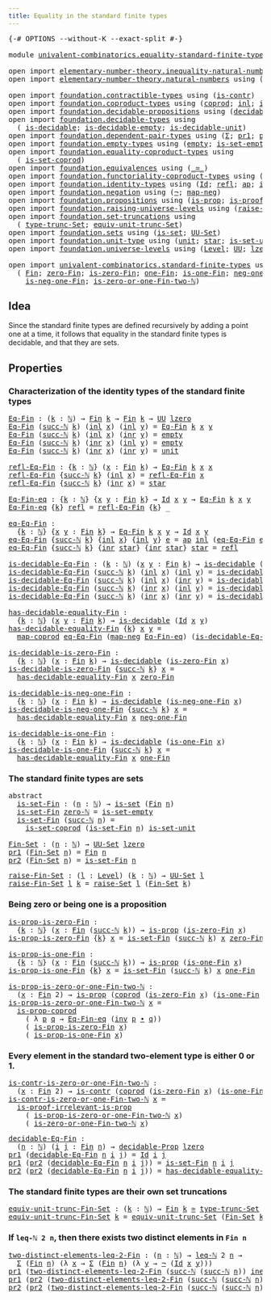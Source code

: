 ```yaml
---
title: Equality in the standard finite types
---
```


<pre class="Agda"><a id="63" class="Symbol">{-#</a> <a id="67" class="Keyword">OPTIONS</a> <a id="75" class="Pragma">--without-K</a> <a id="87" class="Pragma">--exact-split</a> <a id="101" class="Symbol">#-}</a>

<a id="106" class="Keyword">module</a> <a id="113" href="univalent-combinatorics.equality-standard-finite-types.html" class="Module">univalent-combinatorics.equality-standard-finite-types</a> <a id="168" class="Keyword">where</a>

<a id="175" class="Keyword">open</a> <a id="180" class="Keyword">import</a> <a id="187" href="elementary-number-theory.inequality-natural-numbers.html" class="Module">elementary-number-theory.inequality-natural-numbers</a> <a id="239" class="Keyword">using</a> <a id="245" class="Symbol">(</a><a id="246" href="elementary-number-theory.inequality-natural-numbers.html#1646" class="Function">leq-ℕ</a><a id="251" class="Symbol">)</a>
<a id="253" class="Keyword">open</a> <a id="258" class="Keyword">import</a> <a id="265" href="elementary-number-theory.natural-numbers.html" class="Module">elementary-number-theory.natural-numbers</a> <a id="306" class="Keyword">using</a> <a id="312" class="Symbol">(</a><a id="313" href="elementary-number-theory.natural-numbers.html#1444" class="Datatype">ℕ</a><a id="314" class="Symbol">;</a> <a id="316" href="elementary-number-theory.natural-numbers.html#1465" class="InductiveConstructor">zero-ℕ</a><a id="322" class="Symbol">;</a> <a id="324" href="elementary-number-theory.natural-numbers.html#1478" class="InductiveConstructor">succ-ℕ</a><a id="330" class="Symbol">)</a>
    
<a id="337" class="Keyword">open</a> <a id="342" class="Keyword">import</a> <a id="349" href="foundation.contractible-types.html" class="Module">foundation.contractible-types</a> <a id="379" class="Keyword">using</a> <a id="385" class="Symbol">(</a><a id="386" href="foundation-core.contractible-types.html#992" class="Function">is-contr</a><a id="394" class="Symbol">)</a>
<a id="396" class="Keyword">open</a> <a id="401" class="Keyword">import</a> <a id="408" href="foundation.coproduct-types.html" class="Module">foundation.coproduct-types</a> <a id="435" class="Keyword">using</a> <a id="441" class="Symbol">(</a><a id="442" href="foundation.coproduct-types.html#1168" class="Datatype">coprod</a><a id="448" class="Symbol">;</a> <a id="450" href="foundation.coproduct-types.html#1239" class="InductiveConstructor">inl</a><a id="453" class="Symbol">;</a> <a id="455" href="foundation.coproduct-types.html#1262" class="InductiveConstructor">inr</a><a id="458" class="Symbol">;</a> <a id="460" href="foundation.coproduct-types.html#5882" class="Function">is-prop-coprod</a><a id="474" class="Symbol">;</a> <a id="476" href="foundation.coproduct-types.html#2663" class="Function">neq-inr-inl</a><a id="487" class="Symbol">)</a>
<a id="489" class="Keyword">open</a> <a id="494" class="Keyword">import</a> <a id="501" href="foundation.decidable-propositions.html" class="Module">foundation.decidable-propositions</a> <a id="535" class="Keyword">using</a> <a id="541" class="Symbol">(</a><a id="542" href="foundation.decidable-propositions.html#2018" class="Function">decidable-Prop</a><a id="556" class="Symbol">)</a>
<a id="558" class="Keyword">open</a> <a id="563" class="Keyword">import</a> <a id="570" href="foundation.decidable-types.html" class="Module">foundation.decidable-types</a> <a id="597" class="Keyword">using</a>
  <a id="605" class="Symbol">(</a> <a id="607" href="foundation.decidable-types.html#1905" class="Function">is-decidable</a><a id="619" class="Symbol">;</a> <a id="621" href="foundation.decidable-types.html#2808" class="Function">is-decidable-empty</a><a id="639" class="Symbol">;</a> <a id="641" href="foundation.decidable-types.html#2740" class="Function">is-decidable-unit</a><a id="658" class="Symbol">)</a>
<a id="660" class="Keyword">open</a> <a id="665" class="Keyword">import</a> <a id="672" href="foundation.dependent-pair-types.html" class="Module">foundation.dependent-pair-types</a> <a id="704" class="Keyword">using</a> <a id="710" class="Symbol">(</a><a id="711" href="foundation-core.dependent-pair-types.html#502" class="Record">Σ</a><a id="712" class="Symbol">;</a> <a id="714" href="foundation-core.dependent-pair-types.html#592" class="Field">pr1</a><a id="717" class="Symbol">;</a> <a id="719" href="foundation-core.dependent-pair-types.html#604" class="Field">pr2</a><a id="722" class="Symbol">)</a>
<a id="724" class="Keyword">open</a> <a id="729" class="Keyword">import</a> <a id="736" href="foundation.empty-types.html" class="Module">foundation.empty-types</a> <a id="759" class="Keyword">using</a> <a id="765" class="Symbol">(</a><a id="766" href="foundation-core.empty-types.html#1044" class="Datatype">empty</a><a id="771" class="Symbol">;</a> <a id="773" href="foundation-core.empty-types.html#2537" class="Function">is-set-empty</a><a id="785" class="Symbol">)</a>
<a id="787" class="Keyword">open</a> <a id="792" class="Keyword">import</a> <a id="799" href="foundation.equality-coproduct-types.html" class="Module">foundation.equality-coproduct-types</a> <a id="835" class="Keyword">using</a>
  <a id="843" class="Symbol">(</a> <a id="845" href="foundation.equality-coproduct-types.html#11156" class="Function">is-set-coprod</a><a id="858" class="Symbol">)</a>
<a id="860" class="Keyword">open</a> <a id="865" class="Keyword">import</a> <a id="872" href="foundation.equivalences.html" class="Module">foundation.equivalences</a> <a id="896" class="Keyword">using</a> <a id="902" class="Symbol">(</a><a id="903" href="foundation-core.equivalences.html#1607" class="Function Operator">_≃_</a><a id="906" class="Symbol">)</a>
<a id="908" class="Keyword">open</a> <a id="913" class="Keyword">import</a> <a id="920" href="foundation.functoriality-coproduct-types.html" class="Module">foundation.functoriality-coproduct-types</a> <a id="961" class="Keyword">using</a> <a id="967" class="Symbol">(</a><a id="968" href="foundation.functoriality-coproduct-types.html#2059" class="Function">map-coprod</a><a id="978" class="Symbol">)</a>
<a id="980" class="Keyword">open</a> <a id="985" class="Keyword">import</a> <a id="992" href="foundation.identity-types.html" class="Module">foundation.identity-types</a> <a id="1018" class="Keyword">using</a> <a id="1024" class="Symbol">(</a><a id="1025" href="foundation-core.identity-types.html#1754" class="Datatype">Id</a><a id="1027" class="Symbol">;</a> <a id="1029" href="foundation-core.identity-types.html#1807" class="InductiveConstructor">refl</a><a id="1033" class="Symbol">;</a> <a id="1035" href="foundation-core.identity-types.html#3990" class="Function">ap</a><a id="1037" class="Symbol">;</a> <a id="1039" href="foundation-core.identity-types.html#2716" class="Function">inv</a><a id="1042" class="Symbol">;</a> <a id="1044" href="foundation-core.identity-types.html#2412" class="Function Operator">_∙_</a><a id="1047" class="Symbol">)</a>
<a id="1049" class="Keyword">open</a> <a id="1054" class="Keyword">import</a> <a id="1061" href="foundation.negation.html" class="Module">foundation.negation</a> <a id="1081" class="Keyword">using</a> <a id="1087" class="Symbol">(</a><a id="1088" href="foundation-core.negation.html#452" class="Function">¬</a><a id="1089" class="Symbol">;</a> <a id="1091" href="foundation-core.negation.html#499" class="Function">map-neg</a><a id="1098" class="Symbol">)</a>
<a id="1100" class="Keyword">open</a> <a id="1105" class="Keyword">import</a> <a id="1112" href="foundation.propositions.html" class="Module">foundation.propositions</a> <a id="1136" class="Keyword">using</a> <a id="1142" class="Symbol">(</a><a id="1143" href="foundation-core.propositions.html#1295" class="Function">is-prop</a><a id="1150" class="Symbol">;</a> <a id="1152" href="foundation-core.propositions.html#3036" class="Function">is-proof-irrelevant-is-prop</a><a id="1179" class="Symbol">)</a>
<a id="1181" class="Keyword">open</a> <a id="1186" class="Keyword">import</a> <a id="1193" href="foundation.raising-universe-levels.html" class="Module">foundation.raising-universe-levels</a> <a id="1228" class="Keyword">using</a> <a id="1234" class="Symbol">(</a><a id="1235" href="foundation.raising-universe-levels.html#2140" class="Function">raise-Set</a><a id="1244" class="Symbol">)</a>
<a id="1246" class="Keyword">open</a> <a id="1251" class="Keyword">import</a> <a id="1258" href="foundation.set-truncations.html" class="Module">foundation.set-truncations</a> <a id="1285" class="Keyword">using</a>
  <a id="1293" class="Symbol">(</a> <a id="1295" href="foundation.set-truncations.html#3498" class="Postulate">type-trunc-Set</a><a id="1309" class="Symbol">;</a> <a id="1311" href="foundation.set-truncations.html#14769" class="Function">equiv-unit-trunc-Set</a><a id="1331" class="Symbol">)</a>
<a id="1333" class="Keyword">open</a> <a id="1338" class="Keyword">import</a> <a id="1345" href="foundation.sets.html" class="Module">foundation.sets</a> <a id="1361" class="Keyword">using</a> <a id="1367" class="Symbol">(</a><a id="1368" href="foundation-core.sets.html#1099" class="Function">is-set</a><a id="1374" class="Symbol">;</a> <a id="1376" href="foundation-core.sets.html#1177" class="Function">UU-Set</a><a id="1382" class="Symbol">)</a>
<a id="1384" class="Keyword">open</a> <a id="1389" class="Keyword">import</a> <a id="1396" href="foundation.unit-type.html" class="Module">foundation.unit-type</a> <a id="1417" class="Keyword">using</a> <a id="1423" class="Symbol">(</a><a id="1424" href="foundation.unit-type.html#1075" class="Datatype">unit</a><a id="1428" class="Symbol">;</a> <a id="1430" href="foundation.unit-type.html#1099" class="InductiveConstructor">star</a><a id="1434" class="Symbol">;</a> <a id="1436" href="foundation.unit-type.html#3094" class="Function">is-set-unit</a><a id="1447" class="Symbol">)</a>
<a id="1449" class="Keyword">open</a> <a id="1454" class="Keyword">import</a> <a id="1461" href="foundation.universe-levels.html" class="Module">foundation.universe-levels</a> <a id="1488" class="Keyword">using</a> <a id="1494" class="Symbol">(</a><a id="1495" href="Agda.Primitive.html#597" class="Postulate">Level</a><a id="1500" class="Symbol">;</a> <a id="1502" href="foundation-core.universe-levels.html#222" class="Primitive">UU</a><a id="1504" class="Symbol">;</a> <a id="1506" href="Agda.Primitive.html#764" class="Primitive">lzero</a><a id="1511" class="Symbol">)</a>

<a id="1514" class="Keyword">open</a> <a id="1519" class="Keyword">import</a> <a id="1526" href="univalent-combinatorics.standard-finite-types.html" class="Module">univalent-combinatorics.standard-finite-types</a> <a id="1572" class="Keyword">using</a>
  <a id="1580" class="Symbol">(</a> <a id="1582" href="univalent-combinatorics.standard-finite-types.html#2149" class="Function">Fin</a><a id="1585" class="Symbol">;</a> <a id="1587" href="univalent-combinatorics.standard-finite-types.html#7083" class="Function">zero-Fin</a><a id="1595" class="Symbol">;</a> <a id="1597" href="univalent-combinatorics.standard-finite-types.html#7184" class="Function">is-zero-Fin</a><a id="1608" class="Symbol">;</a> <a id="1610" href="univalent-combinatorics.standard-finite-types.html#8398" class="Function">one-Fin</a><a id="1617" class="Symbol">;</a> <a id="1619" href="univalent-combinatorics.standard-finite-types.html#8466" class="Function">is-one-Fin</a><a id="1629" class="Symbol">;</a> <a id="1631" href="univalent-combinatorics.standard-finite-types.html#2413" class="Function">neg-one-Fin</a><a id="1642" class="Symbol">;</a>
    <a id="1648" href="univalent-combinatorics.standard-finite-types.html#2480" class="Function">is-neg-one-Fin</a><a id="1662" class="Symbol">;</a> <a id="1664" href="univalent-combinatorics.standard-finite-types.html#8546" class="Function">is-zero-or-one-Fin-two-ℕ</a><a id="1688" class="Symbol">)</a>
</pre>
## Idea

Since the standard finite types are defined recursively by adding a point one at a time, it follows that equality in the standard finite types is decidable, and that they are sets.

## Properties

### Characterization of the identity types of the standard finite types

<pre class="Agda"><a id="Eq-Fin"></a><a id="1982" href="univalent-combinatorics.equality-standard-finite-types.html#1982" class="Function">Eq-Fin</a> <a id="1989" class="Symbol">:</a> <a id="1991" class="Symbol">(</a><a id="1992" href="univalent-combinatorics.equality-standard-finite-types.html#1992" class="Bound">k</a> <a id="1994" class="Symbol">:</a> <a id="1996" href="elementary-number-theory.natural-numbers.html#1444" class="Datatype">ℕ</a><a id="1997" class="Symbol">)</a> <a id="1999" class="Symbol">→</a> <a id="2001" href="univalent-combinatorics.standard-finite-types.html#2149" class="Function">Fin</a> <a id="2005" href="univalent-combinatorics.equality-standard-finite-types.html#1992" class="Bound">k</a> <a id="2007" class="Symbol">→</a> <a id="2009" href="univalent-combinatorics.standard-finite-types.html#2149" class="Function">Fin</a> <a id="2013" href="univalent-combinatorics.equality-standard-finite-types.html#1992" class="Bound">k</a> <a id="2015" class="Symbol">→</a> <a id="2017" href="foundation-core.universe-levels.html#222" class="Primitive">UU</a> <a id="2020" href="Agda.Primitive.html#764" class="Primitive">lzero</a>
<a id="2026" href="univalent-combinatorics.equality-standard-finite-types.html#1982" class="Function">Eq-Fin</a> <a id="2033" class="Symbol">(</a><a id="2034" href="elementary-number-theory.natural-numbers.html#1478" class="InductiveConstructor">succ-ℕ</a> <a id="2041" href="univalent-combinatorics.equality-standard-finite-types.html#2041" class="Bound">k</a><a id="2042" class="Symbol">)</a> <a id="2044" class="Symbol">(</a><a id="2045" href="foundation.coproduct-types.html#1239" class="InductiveConstructor">inl</a> <a id="2049" href="univalent-combinatorics.equality-standard-finite-types.html#2049" class="Bound">x</a><a id="2050" class="Symbol">)</a> <a id="2052" class="Symbol">(</a><a id="2053" href="foundation.coproduct-types.html#1239" class="InductiveConstructor">inl</a> <a id="2057" href="univalent-combinatorics.equality-standard-finite-types.html#2057" class="Bound">y</a><a id="2058" class="Symbol">)</a> <a id="2060" class="Symbol">=</a> <a id="2062" href="univalent-combinatorics.equality-standard-finite-types.html#1982" class="Function">Eq-Fin</a> <a id="2069" href="univalent-combinatorics.equality-standard-finite-types.html#2041" class="Bound">k</a> <a id="2071" href="univalent-combinatorics.equality-standard-finite-types.html#2049" class="Bound">x</a> <a id="2073" href="univalent-combinatorics.equality-standard-finite-types.html#2057" class="Bound">y</a>
<a id="2075" href="univalent-combinatorics.equality-standard-finite-types.html#1982" class="Function">Eq-Fin</a> <a id="2082" class="Symbol">(</a><a id="2083" href="elementary-number-theory.natural-numbers.html#1478" class="InductiveConstructor">succ-ℕ</a> <a id="2090" href="univalent-combinatorics.equality-standard-finite-types.html#2090" class="Bound">k</a><a id="2091" class="Symbol">)</a> <a id="2093" class="Symbol">(</a><a id="2094" href="foundation.coproduct-types.html#1239" class="InductiveConstructor">inl</a> <a id="2098" href="univalent-combinatorics.equality-standard-finite-types.html#2098" class="Bound">x</a><a id="2099" class="Symbol">)</a> <a id="2101" class="Symbol">(</a><a id="2102" href="foundation.coproduct-types.html#1262" class="InductiveConstructor">inr</a> <a id="2106" href="univalent-combinatorics.equality-standard-finite-types.html#2106" class="Bound">y</a><a id="2107" class="Symbol">)</a> <a id="2109" class="Symbol">=</a> <a id="2111" href="foundation-core.empty-types.html#1044" class="Datatype">empty</a>
<a id="2117" href="univalent-combinatorics.equality-standard-finite-types.html#1982" class="Function">Eq-Fin</a> <a id="2124" class="Symbol">(</a><a id="2125" href="elementary-number-theory.natural-numbers.html#1478" class="InductiveConstructor">succ-ℕ</a> <a id="2132" href="univalent-combinatorics.equality-standard-finite-types.html#2132" class="Bound">k</a><a id="2133" class="Symbol">)</a> <a id="2135" class="Symbol">(</a><a id="2136" href="foundation.coproduct-types.html#1262" class="InductiveConstructor">inr</a> <a id="2140" href="univalent-combinatorics.equality-standard-finite-types.html#2140" class="Bound">x</a><a id="2141" class="Symbol">)</a> <a id="2143" class="Symbol">(</a><a id="2144" href="foundation.coproduct-types.html#1239" class="InductiveConstructor">inl</a> <a id="2148" href="univalent-combinatorics.equality-standard-finite-types.html#2148" class="Bound">y</a><a id="2149" class="Symbol">)</a> <a id="2151" class="Symbol">=</a> <a id="2153" href="foundation-core.empty-types.html#1044" class="Datatype">empty</a>
<a id="2159" href="univalent-combinatorics.equality-standard-finite-types.html#1982" class="Function">Eq-Fin</a> <a id="2166" class="Symbol">(</a><a id="2167" href="elementary-number-theory.natural-numbers.html#1478" class="InductiveConstructor">succ-ℕ</a> <a id="2174" href="univalent-combinatorics.equality-standard-finite-types.html#2174" class="Bound">k</a><a id="2175" class="Symbol">)</a> <a id="2177" class="Symbol">(</a><a id="2178" href="foundation.coproduct-types.html#1262" class="InductiveConstructor">inr</a> <a id="2182" href="univalent-combinatorics.equality-standard-finite-types.html#2182" class="Bound">x</a><a id="2183" class="Symbol">)</a> <a id="2185" class="Symbol">(</a><a id="2186" href="foundation.coproduct-types.html#1262" class="InductiveConstructor">inr</a> <a id="2190" href="univalent-combinatorics.equality-standard-finite-types.html#2190" class="Bound">y</a><a id="2191" class="Symbol">)</a> <a id="2193" class="Symbol">=</a> <a id="2195" href="foundation.unit-type.html#1075" class="Datatype">unit</a>

<a id="refl-Eq-Fin"></a><a id="2201" href="univalent-combinatorics.equality-standard-finite-types.html#2201" class="Function">refl-Eq-Fin</a> <a id="2213" class="Symbol">:</a> <a id="2215" class="Symbol">{</a><a id="2216" href="univalent-combinatorics.equality-standard-finite-types.html#2216" class="Bound">k</a> <a id="2218" class="Symbol">:</a> <a id="2220" href="elementary-number-theory.natural-numbers.html#1444" class="Datatype">ℕ</a><a id="2221" class="Symbol">}</a> <a id="2223" class="Symbol">(</a><a id="2224" href="univalent-combinatorics.equality-standard-finite-types.html#2224" class="Bound">x</a> <a id="2226" class="Symbol">:</a> <a id="2228" href="univalent-combinatorics.standard-finite-types.html#2149" class="Function">Fin</a> <a id="2232" href="univalent-combinatorics.equality-standard-finite-types.html#2216" class="Bound">k</a><a id="2233" class="Symbol">)</a> <a id="2235" class="Symbol">→</a> <a id="2237" href="univalent-combinatorics.equality-standard-finite-types.html#1982" class="Function">Eq-Fin</a> <a id="2244" href="univalent-combinatorics.equality-standard-finite-types.html#2216" class="Bound">k</a> <a id="2246" href="univalent-combinatorics.equality-standard-finite-types.html#2224" class="Bound">x</a> <a id="2248" href="univalent-combinatorics.equality-standard-finite-types.html#2224" class="Bound">x</a>
<a id="2250" href="univalent-combinatorics.equality-standard-finite-types.html#2201" class="Function">refl-Eq-Fin</a> <a id="2262" class="Symbol">{</a><a id="2263" href="elementary-number-theory.natural-numbers.html#1478" class="InductiveConstructor">succ-ℕ</a> <a id="2270" href="univalent-combinatorics.equality-standard-finite-types.html#2270" class="Bound">k</a><a id="2271" class="Symbol">}</a> <a id="2273" class="Symbol">(</a><a id="2274" href="foundation.coproduct-types.html#1239" class="InductiveConstructor">inl</a> <a id="2278" href="univalent-combinatorics.equality-standard-finite-types.html#2278" class="Bound">x</a><a id="2279" class="Symbol">)</a> <a id="2281" class="Symbol">=</a> <a id="2283" href="univalent-combinatorics.equality-standard-finite-types.html#2201" class="Function">refl-Eq-Fin</a> <a id="2295" href="univalent-combinatorics.equality-standard-finite-types.html#2278" class="Bound">x</a>
<a id="2297" href="univalent-combinatorics.equality-standard-finite-types.html#2201" class="Function">refl-Eq-Fin</a> <a id="2309" class="Symbol">{</a><a id="2310" href="elementary-number-theory.natural-numbers.html#1478" class="InductiveConstructor">succ-ℕ</a> <a id="2317" href="univalent-combinatorics.equality-standard-finite-types.html#2317" class="Bound">k</a><a id="2318" class="Symbol">}</a> <a id="2320" class="Symbol">(</a><a id="2321" href="foundation.coproduct-types.html#1262" class="InductiveConstructor">inr</a> <a id="2325" href="univalent-combinatorics.equality-standard-finite-types.html#2325" class="Bound">x</a><a id="2326" class="Symbol">)</a> <a id="2328" class="Symbol">=</a> <a id="2330" href="foundation.unit-type.html#1099" class="InductiveConstructor">star</a>

<a id="Eq-Fin-eq"></a><a id="2336" href="univalent-combinatorics.equality-standard-finite-types.html#2336" class="Function">Eq-Fin-eq</a> <a id="2346" class="Symbol">:</a> <a id="2348" class="Symbol">{</a><a id="2349" href="univalent-combinatorics.equality-standard-finite-types.html#2349" class="Bound">k</a> <a id="2351" class="Symbol">:</a> <a id="2353" href="elementary-number-theory.natural-numbers.html#1444" class="Datatype">ℕ</a><a id="2354" class="Symbol">}</a> <a id="2356" class="Symbol">{</a><a id="2357" href="univalent-combinatorics.equality-standard-finite-types.html#2357" class="Bound">x</a> <a id="2359" href="univalent-combinatorics.equality-standard-finite-types.html#2359" class="Bound">y</a> <a id="2361" class="Symbol">:</a> <a id="2363" href="univalent-combinatorics.standard-finite-types.html#2149" class="Function">Fin</a> <a id="2367" href="univalent-combinatorics.equality-standard-finite-types.html#2349" class="Bound">k</a><a id="2368" class="Symbol">}</a> <a id="2370" class="Symbol">→</a> <a id="2372" href="foundation-core.identity-types.html#1754" class="Datatype">Id</a> <a id="2375" href="univalent-combinatorics.equality-standard-finite-types.html#2357" class="Bound">x</a> <a id="2377" href="univalent-combinatorics.equality-standard-finite-types.html#2359" class="Bound">y</a> <a id="2379" class="Symbol">→</a> <a id="2381" href="univalent-combinatorics.equality-standard-finite-types.html#1982" class="Function">Eq-Fin</a> <a id="2388" href="univalent-combinatorics.equality-standard-finite-types.html#2349" class="Bound">k</a> <a id="2390" href="univalent-combinatorics.equality-standard-finite-types.html#2357" class="Bound">x</a> <a id="2392" href="univalent-combinatorics.equality-standard-finite-types.html#2359" class="Bound">y</a>
<a id="2394" href="univalent-combinatorics.equality-standard-finite-types.html#2336" class="Function">Eq-Fin-eq</a> <a id="2404" class="Symbol">{</a><a id="2405" href="univalent-combinatorics.equality-standard-finite-types.html#2405" class="Bound">k</a><a id="2406" class="Symbol">}</a> <a id="2408" href="foundation-core.identity-types.html#1807" class="InductiveConstructor">refl</a> <a id="2413" class="Symbol">=</a> <a id="2415" href="univalent-combinatorics.equality-standard-finite-types.html#2201" class="Function">refl-Eq-Fin</a> <a id="2427" class="Symbol">{</a><a id="2428" href="univalent-combinatorics.equality-standard-finite-types.html#2405" class="Bound">k</a><a id="2429" class="Symbol">}</a> <a id="2431" class="Symbol">_</a>

<a id="eq-Eq-Fin"></a><a id="2434" href="univalent-combinatorics.equality-standard-finite-types.html#2434" class="Function">eq-Eq-Fin</a> <a id="2444" class="Symbol">:</a>
  <a id="2448" class="Symbol">{</a><a id="2449" href="univalent-combinatorics.equality-standard-finite-types.html#2449" class="Bound">k</a> <a id="2451" class="Symbol">:</a> <a id="2453" href="elementary-number-theory.natural-numbers.html#1444" class="Datatype">ℕ</a><a id="2454" class="Symbol">}</a> <a id="2456" class="Symbol">{</a><a id="2457" href="univalent-combinatorics.equality-standard-finite-types.html#2457" class="Bound">x</a> <a id="2459" href="univalent-combinatorics.equality-standard-finite-types.html#2459" class="Bound">y</a> <a id="2461" class="Symbol">:</a> <a id="2463" href="univalent-combinatorics.standard-finite-types.html#2149" class="Function">Fin</a> <a id="2467" href="univalent-combinatorics.equality-standard-finite-types.html#2449" class="Bound">k</a><a id="2468" class="Symbol">}</a> <a id="2470" class="Symbol">→</a> <a id="2472" href="univalent-combinatorics.equality-standard-finite-types.html#1982" class="Function">Eq-Fin</a> <a id="2479" href="univalent-combinatorics.equality-standard-finite-types.html#2449" class="Bound">k</a> <a id="2481" href="univalent-combinatorics.equality-standard-finite-types.html#2457" class="Bound">x</a> <a id="2483" href="univalent-combinatorics.equality-standard-finite-types.html#2459" class="Bound">y</a> <a id="2485" class="Symbol">→</a> <a id="2487" href="foundation-core.identity-types.html#1754" class="Datatype">Id</a> <a id="2490" href="univalent-combinatorics.equality-standard-finite-types.html#2457" class="Bound">x</a> <a id="2492" href="univalent-combinatorics.equality-standard-finite-types.html#2459" class="Bound">y</a>
<a id="2494" href="univalent-combinatorics.equality-standard-finite-types.html#2434" class="Function">eq-Eq-Fin</a> <a id="2504" class="Symbol">{</a><a id="2505" href="elementary-number-theory.natural-numbers.html#1478" class="InductiveConstructor">succ-ℕ</a> <a id="2512" href="univalent-combinatorics.equality-standard-finite-types.html#2512" class="Bound">k</a><a id="2513" class="Symbol">}</a> <a id="2515" class="Symbol">{</a><a id="2516" href="foundation.coproduct-types.html#1239" class="InductiveConstructor">inl</a> <a id="2520" href="univalent-combinatorics.equality-standard-finite-types.html#2520" class="Bound">x</a><a id="2521" class="Symbol">}</a> <a id="2523" class="Symbol">{</a><a id="2524" href="foundation.coproduct-types.html#1239" class="InductiveConstructor">inl</a> <a id="2528" href="univalent-combinatorics.equality-standard-finite-types.html#2528" class="Bound">y</a><a id="2529" class="Symbol">}</a> <a id="2531" href="univalent-combinatorics.equality-standard-finite-types.html#2531" class="Bound">e</a> <a id="2533" class="Symbol">=</a> <a id="2535" href="foundation-core.identity-types.html#3990" class="Function">ap</a> <a id="2538" href="foundation.coproduct-types.html#1239" class="InductiveConstructor">inl</a> <a id="2542" class="Symbol">(</a><a id="2543" href="univalent-combinatorics.equality-standard-finite-types.html#2434" class="Function">eq-Eq-Fin</a> <a id="2553" href="univalent-combinatorics.equality-standard-finite-types.html#2531" class="Bound">e</a><a id="2554" class="Symbol">)</a>
<a id="2556" href="univalent-combinatorics.equality-standard-finite-types.html#2434" class="Function">eq-Eq-Fin</a> <a id="2566" class="Symbol">{</a><a id="2567" href="elementary-number-theory.natural-numbers.html#1478" class="InductiveConstructor">succ-ℕ</a> <a id="2574" href="univalent-combinatorics.equality-standard-finite-types.html#2574" class="Bound">k</a><a id="2575" class="Symbol">}</a> <a id="2577" class="Symbol">{</a><a id="2578" href="foundation.coproduct-types.html#1262" class="InductiveConstructor">inr</a> <a id="2582" href="foundation.unit-type.html#1099" class="InductiveConstructor">star</a><a id="2586" class="Symbol">}</a> <a id="2588" class="Symbol">{</a><a id="2589" href="foundation.coproduct-types.html#1262" class="InductiveConstructor">inr</a> <a id="2593" href="foundation.unit-type.html#1099" class="InductiveConstructor">star</a><a id="2597" class="Symbol">}</a> <a id="2599" href="foundation.unit-type.html#1099" class="InductiveConstructor">star</a> <a id="2604" class="Symbol">=</a> <a id="2606" href="foundation-core.identity-types.html#1807" class="InductiveConstructor">refl</a>

<a id="is-decidable-Eq-Fin"></a><a id="2612" href="univalent-combinatorics.equality-standard-finite-types.html#2612" class="Function">is-decidable-Eq-Fin</a> <a id="2632" class="Symbol">:</a> <a id="2634" class="Symbol">(</a><a id="2635" href="univalent-combinatorics.equality-standard-finite-types.html#2635" class="Bound">k</a> <a id="2637" class="Symbol">:</a> <a id="2639" href="elementary-number-theory.natural-numbers.html#1444" class="Datatype">ℕ</a><a id="2640" class="Symbol">)</a> <a id="2642" class="Symbol">(</a><a id="2643" href="univalent-combinatorics.equality-standard-finite-types.html#2643" class="Bound">x</a> <a id="2645" href="univalent-combinatorics.equality-standard-finite-types.html#2645" class="Bound">y</a> <a id="2647" class="Symbol">:</a> <a id="2649" href="univalent-combinatorics.standard-finite-types.html#2149" class="Function">Fin</a> <a id="2653" href="univalent-combinatorics.equality-standard-finite-types.html#2635" class="Bound">k</a><a id="2654" class="Symbol">)</a> <a id="2656" class="Symbol">→</a> <a id="2658" href="foundation.decidable-types.html#1905" class="Function">is-decidable</a> <a id="2671" class="Symbol">(</a><a id="2672" href="univalent-combinatorics.equality-standard-finite-types.html#1982" class="Function">Eq-Fin</a> <a id="2679" href="univalent-combinatorics.equality-standard-finite-types.html#2635" class="Bound">k</a> <a id="2681" href="univalent-combinatorics.equality-standard-finite-types.html#2643" class="Bound">x</a> <a id="2683" href="univalent-combinatorics.equality-standard-finite-types.html#2645" class="Bound">y</a><a id="2684" class="Symbol">)</a>
<a id="2686" href="univalent-combinatorics.equality-standard-finite-types.html#2612" class="Function">is-decidable-Eq-Fin</a> <a id="2706" class="Symbol">(</a><a id="2707" href="elementary-number-theory.natural-numbers.html#1478" class="InductiveConstructor">succ-ℕ</a> <a id="2714" href="univalent-combinatorics.equality-standard-finite-types.html#2714" class="Bound">k</a><a id="2715" class="Symbol">)</a> <a id="2717" class="Symbol">(</a><a id="2718" href="foundation.coproduct-types.html#1239" class="InductiveConstructor">inl</a> <a id="2722" href="univalent-combinatorics.equality-standard-finite-types.html#2722" class="Bound">x</a><a id="2723" class="Symbol">)</a> <a id="2725" class="Symbol">(</a><a id="2726" href="foundation.coproduct-types.html#1239" class="InductiveConstructor">inl</a> <a id="2730" href="univalent-combinatorics.equality-standard-finite-types.html#2730" class="Bound">y</a><a id="2731" class="Symbol">)</a> <a id="2733" class="Symbol">=</a> <a id="2735" href="univalent-combinatorics.equality-standard-finite-types.html#2612" class="Function">is-decidable-Eq-Fin</a> <a id="2755" href="univalent-combinatorics.equality-standard-finite-types.html#2714" class="Bound">k</a> <a id="2757" href="univalent-combinatorics.equality-standard-finite-types.html#2722" class="Bound">x</a> <a id="2759" href="univalent-combinatorics.equality-standard-finite-types.html#2730" class="Bound">y</a>
<a id="2761" href="univalent-combinatorics.equality-standard-finite-types.html#2612" class="Function">is-decidable-Eq-Fin</a> <a id="2781" class="Symbol">(</a><a id="2782" href="elementary-number-theory.natural-numbers.html#1478" class="InductiveConstructor">succ-ℕ</a> <a id="2789" href="univalent-combinatorics.equality-standard-finite-types.html#2789" class="Bound">k</a><a id="2790" class="Symbol">)</a> <a id="2792" class="Symbol">(</a><a id="2793" href="foundation.coproduct-types.html#1239" class="InductiveConstructor">inl</a> <a id="2797" href="univalent-combinatorics.equality-standard-finite-types.html#2797" class="Bound">x</a><a id="2798" class="Symbol">)</a> <a id="2800" class="Symbol">(</a><a id="2801" href="foundation.coproduct-types.html#1262" class="InductiveConstructor">inr</a> <a id="2805" href="univalent-combinatorics.equality-standard-finite-types.html#2805" class="Bound">y</a><a id="2806" class="Symbol">)</a> <a id="2808" class="Symbol">=</a> <a id="2810" href="foundation.decidable-types.html#2808" class="Function">is-decidable-empty</a>
<a id="2829" href="univalent-combinatorics.equality-standard-finite-types.html#2612" class="Function">is-decidable-Eq-Fin</a> <a id="2849" class="Symbol">(</a><a id="2850" href="elementary-number-theory.natural-numbers.html#1478" class="InductiveConstructor">succ-ℕ</a> <a id="2857" href="univalent-combinatorics.equality-standard-finite-types.html#2857" class="Bound">k</a><a id="2858" class="Symbol">)</a> <a id="2860" class="Symbol">(</a><a id="2861" href="foundation.coproduct-types.html#1262" class="InductiveConstructor">inr</a> <a id="2865" href="univalent-combinatorics.equality-standard-finite-types.html#2865" class="Bound">x</a><a id="2866" class="Symbol">)</a> <a id="2868" class="Symbol">(</a><a id="2869" href="foundation.coproduct-types.html#1239" class="InductiveConstructor">inl</a> <a id="2873" href="univalent-combinatorics.equality-standard-finite-types.html#2873" class="Bound">y</a><a id="2874" class="Symbol">)</a> <a id="2876" class="Symbol">=</a> <a id="2878" href="foundation.decidable-types.html#2808" class="Function">is-decidable-empty</a>
<a id="2897" href="univalent-combinatorics.equality-standard-finite-types.html#2612" class="Function">is-decidable-Eq-Fin</a> <a id="2917" class="Symbol">(</a><a id="2918" href="elementary-number-theory.natural-numbers.html#1478" class="InductiveConstructor">succ-ℕ</a> <a id="2925" href="univalent-combinatorics.equality-standard-finite-types.html#2925" class="Bound">k</a><a id="2926" class="Symbol">)</a> <a id="2928" class="Symbol">(</a><a id="2929" href="foundation.coproduct-types.html#1262" class="InductiveConstructor">inr</a> <a id="2933" href="univalent-combinatorics.equality-standard-finite-types.html#2933" class="Bound">x</a><a id="2934" class="Symbol">)</a> <a id="2936" class="Symbol">(</a><a id="2937" href="foundation.coproduct-types.html#1262" class="InductiveConstructor">inr</a> <a id="2941" href="univalent-combinatorics.equality-standard-finite-types.html#2941" class="Bound">y</a><a id="2942" class="Symbol">)</a> <a id="2944" class="Symbol">=</a> <a id="2946" href="foundation.decidable-types.html#2740" class="Function">is-decidable-unit</a>

<a id="has-decidable-equality-Fin"></a><a id="2965" href="univalent-combinatorics.equality-standard-finite-types.html#2965" class="Function">has-decidable-equality-Fin</a> <a id="2992" class="Symbol">:</a>
  <a id="2996" class="Symbol">{</a><a id="2997" href="univalent-combinatorics.equality-standard-finite-types.html#2997" class="Bound">k</a> <a id="2999" class="Symbol">:</a> <a id="3001" href="elementary-number-theory.natural-numbers.html#1444" class="Datatype">ℕ</a><a id="3002" class="Symbol">}</a> <a id="3004" class="Symbol">(</a><a id="3005" href="univalent-combinatorics.equality-standard-finite-types.html#3005" class="Bound">x</a> <a id="3007" href="univalent-combinatorics.equality-standard-finite-types.html#3007" class="Bound">y</a> <a id="3009" class="Symbol">:</a> <a id="3011" href="univalent-combinatorics.standard-finite-types.html#2149" class="Function">Fin</a> <a id="3015" href="univalent-combinatorics.equality-standard-finite-types.html#2997" class="Bound">k</a><a id="3016" class="Symbol">)</a> <a id="3018" class="Symbol">→</a> <a id="3020" href="foundation.decidable-types.html#1905" class="Function">is-decidable</a> <a id="3033" class="Symbol">(</a><a id="3034" href="foundation-core.identity-types.html#1754" class="Datatype">Id</a> <a id="3037" href="univalent-combinatorics.equality-standard-finite-types.html#3005" class="Bound">x</a> <a id="3039" href="univalent-combinatorics.equality-standard-finite-types.html#3007" class="Bound">y</a><a id="3040" class="Symbol">)</a>
<a id="3042" href="univalent-combinatorics.equality-standard-finite-types.html#2965" class="Function">has-decidable-equality-Fin</a> <a id="3069" class="Symbol">{</a><a id="3070" href="univalent-combinatorics.equality-standard-finite-types.html#3070" class="Bound">k</a><a id="3071" class="Symbol">}</a> <a id="3073" href="univalent-combinatorics.equality-standard-finite-types.html#3073" class="Bound">x</a> <a id="3075" href="univalent-combinatorics.equality-standard-finite-types.html#3075" class="Bound">y</a> <a id="3077" class="Symbol">=</a>
  <a id="3081" href="foundation.functoriality-coproduct-types.html#2059" class="Function">map-coprod</a> <a id="3092" href="univalent-combinatorics.equality-standard-finite-types.html#2434" class="Function">eq-Eq-Fin</a> <a id="3102" class="Symbol">(</a><a id="3103" href="foundation-core.negation.html#499" class="Function">map-neg</a> <a id="3111" href="univalent-combinatorics.equality-standard-finite-types.html#2336" class="Function">Eq-Fin-eq</a><a id="3120" class="Symbol">)</a> <a id="3122" class="Symbol">(</a><a id="3123" href="univalent-combinatorics.equality-standard-finite-types.html#2612" class="Function">is-decidable-Eq-Fin</a> <a id="3143" href="univalent-combinatorics.equality-standard-finite-types.html#3070" class="Bound">k</a> <a id="3145" href="univalent-combinatorics.equality-standard-finite-types.html#3073" class="Bound">x</a> <a id="3147" href="univalent-combinatorics.equality-standard-finite-types.html#3075" class="Bound">y</a><a id="3148" class="Symbol">)</a>

<a id="is-decidable-is-zero-Fin"></a><a id="3151" href="univalent-combinatorics.equality-standard-finite-types.html#3151" class="Function">is-decidable-is-zero-Fin</a> <a id="3176" class="Symbol">:</a>
  <a id="3180" class="Symbol">{</a><a id="3181" href="univalent-combinatorics.equality-standard-finite-types.html#3181" class="Bound">k</a> <a id="3183" class="Symbol">:</a> <a id="3185" href="elementary-number-theory.natural-numbers.html#1444" class="Datatype">ℕ</a><a id="3186" class="Symbol">}</a> <a id="3188" class="Symbol">(</a><a id="3189" href="univalent-combinatorics.equality-standard-finite-types.html#3189" class="Bound">x</a> <a id="3191" class="Symbol">:</a> <a id="3193" href="univalent-combinatorics.standard-finite-types.html#2149" class="Function">Fin</a> <a id="3197" href="univalent-combinatorics.equality-standard-finite-types.html#3181" class="Bound">k</a><a id="3198" class="Symbol">)</a> <a id="3200" class="Symbol">→</a> <a id="3202" href="foundation.decidable-types.html#1905" class="Function">is-decidable</a> <a id="3215" class="Symbol">(</a><a id="3216" href="univalent-combinatorics.standard-finite-types.html#7184" class="Function">is-zero-Fin</a> <a id="3228" href="univalent-combinatorics.equality-standard-finite-types.html#3189" class="Bound">x</a><a id="3229" class="Symbol">)</a>
<a id="3231" href="univalent-combinatorics.equality-standard-finite-types.html#3151" class="Function">is-decidable-is-zero-Fin</a> <a id="3256" class="Symbol">{</a><a id="3257" href="elementary-number-theory.natural-numbers.html#1478" class="InductiveConstructor">succ-ℕ</a> <a id="3264" href="univalent-combinatorics.equality-standard-finite-types.html#3264" class="Bound">k</a><a id="3265" class="Symbol">}</a> <a id="3267" href="univalent-combinatorics.equality-standard-finite-types.html#3267" class="Bound">x</a> <a id="3269" class="Symbol">=</a>
  <a id="3273" href="univalent-combinatorics.equality-standard-finite-types.html#2965" class="Function">has-decidable-equality-Fin</a> <a id="3300" href="univalent-combinatorics.equality-standard-finite-types.html#3267" class="Bound">x</a> <a id="3302" href="univalent-combinatorics.standard-finite-types.html#7083" class="Function">zero-Fin</a>

<a id="is-decidable-is-neg-one-Fin"></a><a id="3312" href="univalent-combinatorics.equality-standard-finite-types.html#3312" class="Function">is-decidable-is-neg-one-Fin</a> <a id="3340" class="Symbol">:</a>
  <a id="3344" class="Symbol">{</a><a id="3345" href="univalent-combinatorics.equality-standard-finite-types.html#3345" class="Bound">k</a> <a id="3347" class="Symbol">:</a> <a id="3349" href="elementary-number-theory.natural-numbers.html#1444" class="Datatype">ℕ</a><a id="3350" class="Symbol">}</a> <a id="3352" class="Symbol">(</a><a id="3353" href="univalent-combinatorics.equality-standard-finite-types.html#3353" class="Bound">x</a> <a id="3355" class="Symbol">:</a> <a id="3357" href="univalent-combinatorics.standard-finite-types.html#2149" class="Function">Fin</a> <a id="3361" href="univalent-combinatorics.equality-standard-finite-types.html#3345" class="Bound">k</a><a id="3362" class="Symbol">)</a> <a id="3364" class="Symbol">→</a> <a id="3366" href="foundation.decidable-types.html#1905" class="Function">is-decidable</a> <a id="3379" class="Symbol">(</a><a id="3380" href="univalent-combinatorics.standard-finite-types.html#2480" class="Function">is-neg-one-Fin</a> <a id="3395" href="univalent-combinatorics.equality-standard-finite-types.html#3353" class="Bound">x</a><a id="3396" class="Symbol">)</a>
<a id="3398" href="univalent-combinatorics.equality-standard-finite-types.html#3312" class="Function">is-decidable-is-neg-one-Fin</a> <a id="3426" class="Symbol">{</a><a id="3427" href="elementary-number-theory.natural-numbers.html#1478" class="InductiveConstructor">succ-ℕ</a> <a id="3434" href="univalent-combinatorics.equality-standard-finite-types.html#3434" class="Bound">k</a><a id="3435" class="Symbol">}</a> <a id="3437" href="univalent-combinatorics.equality-standard-finite-types.html#3437" class="Bound">x</a> <a id="3439" class="Symbol">=</a>
  <a id="3443" href="univalent-combinatorics.equality-standard-finite-types.html#2965" class="Function">has-decidable-equality-Fin</a> <a id="3470" href="univalent-combinatorics.equality-standard-finite-types.html#3437" class="Bound">x</a> <a id="3472" href="univalent-combinatorics.standard-finite-types.html#2413" class="Function">neg-one-Fin</a>

<a id="is-decidable-is-one-Fin"></a><a id="3485" href="univalent-combinatorics.equality-standard-finite-types.html#3485" class="Function">is-decidable-is-one-Fin</a> <a id="3509" class="Symbol">:</a>
  <a id="3513" class="Symbol">{</a><a id="3514" href="univalent-combinatorics.equality-standard-finite-types.html#3514" class="Bound">k</a> <a id="3516" class="Symbol">:</a> <a id="3518" href="elementary-number-theory.natural-numbers.html#1444" class="Datatype">ℕ</a><a id="3519" class="Symbol">}</a> <a id="3521" class="Symbol">(</a><a id="3522" href="univalent-combinatorics.equality-standard-finite-types.html#3522" class="Bound">x</a> <a id="3524" class="Symbol">:</a> <a id="3526" href="univalent-combinatorics.standard-finite-types.html#2149" class="Function">Fin</a> <a id="3530" href="univalent-combinatorics.equality-standard-finite-types.html#3514" class="Bound">k</a><a id="3531" class="Symbol">)</a> <a id="3533" class="Symbol">→</a> <a id="3535" href="foundation.decidable-types.html#1905" class="Function">is-decidable</a> <a id="3548" class="Symbol">(</a><a id="3549" href="univalent-combinatorics.standard-finite-types.html#8466" class="Function">is-one-Fin</a> <a id="3560" href="univalent-combinatorics.equality-standard-finite-types.html#3522" class="Bound">x</a><a id="3561" class="Symbol">)</a>
<a id="3563" href="univalent-combinatorics.equality-standard-finite-types.html#3485" class="Function">is-decidable-is-one-Fin</a> <a id="3587" class="Symbol">{</a><a id="3588" href="elementary-number-theory.natural-numbers.html#1478" class="InductiveConstructor">succ-ℕ</a> <a id="3595" href="univalent-combinatorics.equality-standard-finite-types.html#3595" class="Bound">k</a><a id="3596" class="Symbol">}</a> <a id="3598" href="univalent-combinatorics.equality-standard-finite-types.html#3598" class="Bound">x</a> <a id="3600" class="Symbol">=</a>
  <a id="3604" href="univalent-combinatorics.equality-standard-finite-types.html#2965" class="Function">has-decidable-equality-Fin</a> <a id="3631" href="univalent-combinatorics.equality-standard-finite-types.html#3598" class="Bound">x</a> <a id="3633" href="univalent-combinatorics.standard-finite-types.html#8398" class="Function">one-Fin</a>
</pre>
### The standard finite types are sets

<pre class="Agda"><a id="3694" class="Keyword">abstract</a>
  <a id="is-set-Fin"></a><a id="3705" href="univalent-combinatorics.equality-standard-finite-types.html#3705" class="Function">is-set-Fin</a> <a id="3716" class="Symbol">:</a> <a id="3718" class="Symbol">(</a><a id="3719" href="univalent-combinatorics.equality-standard-finite-types.html#3719" class="Bound">n</a> <a id="3721" class="Symbol">:</a> <a id="3723" href="elementary-number-theory.natural-numbers.html#1444" class="Datatype">ℕ</a><a id="3724" class="Symbol">)</a> <a id="3726" class="Symbol">→</a> <a id="3728" href="foundation-core.sets.html#1099" class="Function">is-set</a> <a id="3735" class="Symbol">(</a><a id="3736" href="univalent-combinatorics.standard-finite-types.html#2149" class="Function">Fin</a> <a id="3740" href="univalent-combinatorics.equality-standard-finite-types.html#3719" class="Bound">n</a><a id="3741" class="Symbol">)</a>
  <a id="3745" href="univalent-combinatorics.equality-standard-finite-types.html#3705" class="Function">is-set-Fin</a> <a id="3756" href="elementary-number-theory.natural-numbers.html#1465" class="InductiveConstructor">zero-ℕ</a> <a id="3763" class="Symbol">=</a> <a id="3765" href="foundation-core.empty-types.html#2537" class="Function">is-set-empty</a>
  <a id="3780" href="univalent-combinatorics.equality-standard-finite-types.html#3705" class="Function">is-set-Fin</a> <a id="3791" class="Symbol">(</a><a id="3792" href="elementary-number-theory.natural-numbers.html#1478" class="InductiveConstructor">succ-ℕ</a> <a id="3799" href="univalent-combinatorics.equality-standard-finite-types.html#3799" class="Bound">n</a><a id="3800" class="Symbol">)</a> <a id="3802" class="Symbol">=</a>
    <a id="3808" href="foundation.equality-coproduct-types.html#11156" class="Function">is-set-coprod</a> <a id="3822" class="Symbol">(</a><a id="3823" href="univalent-combinatorics.equality-standard-finite-types.html#3705" class="Function">is-set-Fin</a> <a id="3834" href="univalent-combinatorics.equality-standard-finite-types.html#3799" class="Bound">n</a><a id="3835" class="Symbol">)</a> <a id="3837" href="foundation.unit-type.html#3094" class="Function">is-set-unit</a>

<a id="Fin-Set"></a><a id="3850" href="univalent-combinatorics.equality-standard-finite-types.html#3850" class="Function">Fin-Set</a> <a id="3858" class="Symbol">:</a> <a id="3860" class="Symbol">(</a><a id="3861" href="univalent-combinatorics.equality-standard-finite-types.html#3861" class="Bound">n</a> <a id="3863" class="Symbol">:</a> <a id="3865" href="elementary-number-theory.natural-numbers.html#1444" class="Datatype">ℕ</a><a id="3866" class="Symbol">)</a> <a id="3868" class="Symbol">→</a> <a id="3870" href="foundation-core.sets.html#1177" class="Function">UU-Set</a> <a id="3877" href="Agda.Primitive.html#764" class="Primitive">lzero</a>
<a id="3883" href="foundation-core.dependent-pair-types.html#592" class="Field">pr1</a> <a id="3887" class="Symbol">(</a><a id="3888" href="univalent-combinatorics.equality-standard-finite-types.html#3850" class="Function">Fin-Set</a> <a id="3896" href="univalent-combinatorics.equality-standard-finite-types.html#3896" class="Bound">n</a><a id="3897" class="Symbol">)</a> <a id="3899" class="Symbol">=</a> <a id="3901" href="univalent-combinatorics.standard-finite-types.html#2149" class="Function">Fin</a> <a id="3905" href="univalent-combinatorics.equality-standard-finite-types.html#3896" class="Bound">n</a>
<a id="3907" href="foundation-core.dependent-pair-types.html#604" class="Field">pr2</a> <a id="3911" class="Symbol">(</a><a id="3912" href="univalent-combinatorics.equality-standard-finite-types.html#3850" class="Function">Fin-Set</a> <a id="3920" href="univalent-combinatorics.equality-standard-finite-types.html#3920" class="Bound">n</a><a id="3921" class="Symbol">)</a> <a id="3923" class="Symbol">=</a> <a id="3925" href="univalent-combinatorics.equality-standard-finite-types.html#3705" class="Function">is-set-Fin</a> <a id="3936" href="univalent-combinatorics.equality-standard-finite-types.html#3920" class="Bound">n</a>
</pre>
<pre class="Agda"><a id="raise-Fin-Set"></a><a id="3951" href="univalent-combinatorics.equality-standard-finite-types.html#3951" class="Function">raise-Fin-Set</a> <a id="3965" class="Symbol">:</a> <a id="3967" class="Symbol">(</a><a id="3968" href="univalent-combinatorics.equality-standard-finite-types.html#3968" class="Bound">l</a> <a id="3970" class="Symbol">:</a> <a id="3972" href="Agda.Primitive.html#597" class="Postulate">Level</a><a id="3977" class="Symbol">)</a> <a id="3979" class="Symbol">(</a><a id="3980" href="univalent-combinatorics.equality-standard-finite-types.html#3980" class="Bound">k</a> <a id="3982" class="Symbol">:</a> <a id="3984" href="elementary-number-theory.natural-numbers.html#1444" class="Datatype">ℕ</a><a id="3985" class="Symbol">)</a> <a id="3987" class="Symbol">→</a> <a id="3989" href="foundation-core.sets.html#1177" class="Function">UU-Set</a> <a id="3996" href="univalent-combinatorics.equality-standard-finite-types.html#3968" class="Bound">l</a>
<a id="3998" href="univalent-combinatorics.equality-standard-finite-types.html#3951" class="Function">raise-Fin-Set</a> <a id="4012" href="univalent-combinatorics.equality-standard-finite-types.html#4012" class="Bound">l</a> <a id="4014" href="univalent-combinatorics.equality-standard-finite-types.html#4014" class="Bound">k</a> <a id="4016" class="Symbol">=</a> <a id="4018" href="foundation.raising-universe-levels.html#2140" class="Function">raise-Set</a> <a id="4028" href="univalent-combinatorics.equality-standard-finite-types.html#4012" class="Bound">l</a> <a id="4030" class="Symbol">(</a><a id="4031" href="univalent-combinatorics.equality-standard-finite-types.html#3850" class="Function">Fin-Set</a> <a id="4039" href="univalent-combinatorics.equality-standard-finite-types.html#4014" class="Bound">k</a><a id="4040" class="Symbol">)</a>
</pre>
### Being zero or being one is a proposition

<pre class="Agda"><a id="is-prop-is-zero-Fin"></a><a id="4101" href="univalent-combinatorics.equality-standard-finite-types.html#4101" class="Function">is-prop-is-zero-Fin</a> <a id="4121" class="Symbol">:</a>
  <a id="4125" class="Symbol">{</a><a id="4126" href="univalent-combinatorics.equality-standard-finite-types.html#4126" class="Bound">k</a> <a id="4128" class="Symbol">:</a> <a id="4130" href="elementary-number-theory.natural-numbers.html#1444" class="Datatype">ℕ</a><a id="4131" class="Symbol">}</a> <a id="4133" class="Symbol">(</a><a id="4134" href="univalent-combinatorics.equality-standard-finite-types.html#4134" class="Bound">x</a> <a id="4136" class="Symbol">:</a> <a id="4138" href="univalent-combinatorics.standard-finite-types.html#2149" class="Function">Fin</a> <a id="4142" class="Symbol">(</a><a id="4143" href="elementary-number-theory.natural-numbers.html#1478" class="InductiveConstructor">succ-ℕ</a> <a id="4150" href="univalent-combinatorics.equality-standard-finite-types.html#4126" class="Bound">k</a><a id="4151" class="Symbol">))</a> <a id="4154" class="Symbol">→</a> <a id="4156" href="foundation-core.propositions.html#1295" class="Function">is-prop</a> <a id="4164" class="Symbol">(</a><a id="4165" href="univalent-combinatorics.standard-finite-types.html#7184" class="Function">is-zero-Fin</a> <a id="4177" href="univalent-combinatorics.equality-standard-finite-types.html#4134" class="Bound">x</a><a id="4178" class="Symbol">)</a>
<a id="4180" href="univalent-combinatorics.equality-standard-finite-types.html#4101" class="Function">is-prop-is-zero-Fin</a> <a id="4200" class="Symbol">{</a><a id="4201" href="univalent-combinatorics.equality-standard-finite-types.html#4201" class="Bound">k</a><a id="4202" class="Symbol">}</a> <a id="4204" href="univalent-combinatorics.equality-standard-finite-types.html#4204" class="Bound">x</a> <a id="4206" class="Symbol">=</a> <a id="4208" href="univalent-combinatorics.equality-standard-finite-types.html#3705" class="Function">is-set-Fin</a> <a id="4219" class="Symbol">(</a><a id="4220" href="elementary-number-theory.natural-numbers.html#1478" class="InductiveConstructor">succ-ℕ</a> <a id="4227" href="univalent-combinatorics.equality-standard-finite-types.html#4201" class="Bound">k</a><a id="4228" class="Symbol">)</a> <a id="4230" href="univalent-combinatorics.equality-standard-finite-types.html#4204" class="Bound">x</a> <a id="4232" href="univalent-combinatorics.standard-finite-types.html#7083" class="Function">zero-Fin</a>

<a id="is-prop-is-one-Fin"></a><a id="4242" href="univalent-combinatorics.equality-standard-finite-types.html#4242" class="Function">is-prop-is-one-Fin</a> <a id="4261" class="Symbol">:</a>
  <a id="4265" class="Symbol">{</a><a id="4266" href="univalent-combinatorics.equality-standard-finite-types.html#4266" class="Bound">k</a> <a id="4268" class="Symbol">:</a> <a id="4270" href="elementary-number-theory.natural-numbers.html#1444" class="Datatype">ℕ</a><a id="4271" class="Symbol">}</a> <a id="4273" class="Symbol">(</a><a id="4274" href="univalent-combinatorics.equality-standard-finite-types.html#4274" class="Bound">x</a> <a id="4276" class="Symbol">:</a> <a id="4278" href="univalent-combinatorics.standard-finite-types.html#2149" class="Function">Fin</a> <a id="4282" class="Symbol">(</a><a id="4283" href="elementary-number-theory.natural-numbers.html#1478" class="InductiveConstructor">succ-ℕ</a> <a id="4290" href="univalent-combinatorics.equality-standard-finite-types.html#4266" class="Bound">k</a><a id="4291" class="Symbol">))</a> <a id="4294" class="Symbol">→</a> <a id="4296" href="foundation-core.propositions.html#1295" class="Function">is-prop</a> <a id="4304" class="Symbol">(</a><a id="4305" href="univalent-combinatorics.standard-finite-types.html#8466" class="Function">is-one-Fin</a> <a id="4316" href="univalent-combinatorics.equality-standard-finite-types.html#4274" class="Bound">x</a><a id="4317" class="Symbol">)</a>
<a id="4319" href="univalent-combinatorics.equality-standard-finite-types.html#4242" class="Function">is-prop-is-one-Fin</a> <a id="4338" class="Symbol">{</a><a id="4339" href="univalent-combinatorics.equality-standard-finite-types.html#4339" class="Bound">k</a><a id="4340" class="Symbol">}</a> <a id="4342" href="univalent-combinatorics.equality-standard-finite-types.html#4342" class="Bound">x</a> <a id="4344" class="Symbol">=</a> <a id="4346" href="univalent-combinatorics.equality-standard-finite-types.html#3705" class="Function">is-set-Fin</a> <a id="4357" class="Symbol">(</a><a id="4358" href="elementary-number-theory.natural-numbers.html#1478" class="InductiveConstructor">succ-ℕ</a> <a id="4365" href="univalent-combinatorics.equality-standard-finite-types.html#4339" class="Bound">k</a><a id="4366" class="Symbol">)</a> <a id="4368" href="univalent-combinatorics.equality-standard-finite-types.html#4342" class="Bound">x</a> <a id="4370" href="univalent-combinatorics.standard-finite-types.html#8398" class="Function">one-Fin</a>

<a id="is-prop-is-zero-or-one-Fin-two-ℕ"></a><a id="4379" href="univalent-combinatorics.equality-standard-finite-types.html#4379" class="Function">is-prop-is-zero-or-one-Fin-two-ℕ</a> <a id="4412" class="Symbol">:</a>
  <a id="4416" class="Symbol">(</a><a id="4417" href="univalent-combinatorics.equality-standard-finite-types.html#4417" class="Bound">x</a> <a id="4419" class="Symbol">:</a> <a id="4421" href="univalent-combinatorics.standard-finite-types.html#2149" class="Function">Fin</a> <a id="4425" class="Number">2</a><a id="4426" class="Symbol">)</a> <a id="4428" class="Symbol">→</a> <a id="4430" href="foundation-core.propositions.html#1295" class="Function">is-prop</a> <a id="4438" class="Symbol">(</a><a id="4439" href="foundation.coproduct-types.html#1168" class="Datatype">coprod</a> <a id="4446" class="Symbol">(</a><a id="4447" href="univalent-combinatorics.standard-finite-types.html#7184" class="Function">is-zero-Fin</a> <a id="4459" href="univalent-combinatorics.equality-standard-finite-types.html#4417" class="Bound">x</a><a id="4460" class="Symbol">)</a> <a id="4462" class="Symbol">(</a><a id="4463" href="univalent-combinatorics.standard-finite-types.html#8466" class="Function">is-one-Fin</a> <a id="4474" href="univalent-combinatorics.equality-standard-finite-types.html#4417" class="Bound">x</a><a id="4475" class="Symbol">))</a>
<a id="4478" href="univalent-combinatorics.equality-standard-finite-types.html#4379" class="Function">is-prop-is-zero-or-one-Fin-two-ℕ</a> <a id="4511" href="univalent-combinatorics.equality-standard-finite-types.html#4511" class="Bound">x</a> <a id="4513" class="Symbol">=</a>
  <a id="4517" href="foundation.coproduct-types.html#5882" class="Function">is-prop-coprod</a>
    <a id="4536" class="Symbol">(</a> <a id="4538" class="Symbol">λ</a> <a id="4540" href="univalent-combinatorics.equality-standard-finite-types.html#4540" class="Bound">p</a> <a id="4542" href="univalent-combinatorics.equality-standard-finite-types.html#4542" class="Bound">q</a> <a id="4544" class="Symbol">→</a> <a id="4546" href="univalent-combinatorics.equality-standard-finite-types.html#2336" class="Function">Eq-Fin-eq</a> <a id="4556" class="Symbol">(</a><a id="4557" href="foundation-core.identity-types.html#2716" class="Function">inv</a> <a id="4561" href="univalent-combinatorics.equality-standard-finite-types.html#4540" class="Bound">p</a> <a id="4563" href="foundation-core.identity-types.html#2412" class="Function Operator">∙</a> <a id="4565" href="univalent-combinatorics.equality-standard-finite-types.html#4542" class="Bound">q</a><a id="4566" class="Symbol">))</a>
    <a id="4573" class="Symbol">(</a> <a id="4575" href="univalent-combinatorics.equality-standard-finite-types.html#4101" class="Function">is-prop-is-zero-Fin</a> <a id="4595" href="univalent-combinatorics.equality-standard-finite-types.html#4511" class="Bound">x</a><a id="4596" class="Symbol">)</a>
    <a id="4602" class="Symbol">(</a> <a id="4604" href="univalent-combinatorics.equality-standard-finite-types.html#4242" class="Function">is-prop-is-one-Fin</a> <a id="4623" href="univalent-combinatorics.equality-standard-finite-types.html#4511" class="Bound">x</a><a id="4624" class="Symbol">)</a>
</pre>
### Every element in the standard two-element type is either 0 or 1.

<pre class="Agda"><a id="is-contr-is-zero-or-one-Fin-two-ℕ"></a><a id="4709" href="univalent-combinatorics.equality-standard-finite-types.html#4709" class="Function">is-contr-is-zero-or-one-Fin-two-ℕ</a> <a id="4743" class="Symbol">:</a>
  <a id="4747" class="Symbol">(</a><a id="4748" href="univalent-combinatorics.equality-standard-finite-types.html#4748" class="Bound">x</a> <a id="4750" class="Symbol">:</a> <a id="4752" href="univalent-combinatorics.standard-finite-types.html#2149" class="Function">Fin</a> <a id="4756" class="Number">2</a><a id="4757" class="Symbol">)</a> <a id="4759" class="Symbol">→</a> <a id="4761" href="foundation-core.contractible-types.html#992" class="Function">is-contr</a> <a id="4770" class="Symbol">(</a><a id="4771" href="foundation.coproduct-types.html#1168" class="Datatype">coprod</a> <a id="4778" class="Symbol">(</a><a id="4779" href="univalent-combinatorics.standard-finite-types.html#7184" class="Function">is-zero-Fin</a> <a id="4791" href="univalent-combinatorics.equality-standard-finite-types.html#4748" class="Bound">x</a><a id="4792" class="Symbol">)</a> <a id="4794" class="Symbol">(</a><a id="4795" href="univalent-combinatorics.standard-finite-types.html#8466" class="Function">is-one-Fin</a> <a id="4806" href="univalent-combinatorics.equality-standard-finite-types.html#4748" class="Bound">x</a><a id="4807" class="Symbol">))</a>
<a id="4810" href="univalent-combinatorics.equality-standard-finite-types.html#4709" class="Function">is-contr-is-zero-or-one-Fin-two-ℕ</a> <a id="4844" href="univalent-combinatorics.equality-standard-finite-types.html#4844" class="Bound">x</a> <a id="4846" class="Symbol">=</a>
  <a id="4850" href="foundation-core.propositions.html#3036" class="Function">is-proof-irrelevant-is-prop</a>
    <a id="4882" class="Symbol">(</a> <a id="4884" href="univalent-combinatorics.equality-standard-finite-types.html#4379" class="Function">is-prop-is-zero-or-one-Fin-two-ℕ</a> <a id="4917" href="univalent-combinatorics.equality-standard-finite-types.html#4844" class="Bound">x</a><a id="4918" class="Symbol">)</a>
    <a id="4924" class="Symbol">(</a> <a id="4926" href="univalent-combinatorics.standard-finite-types.html#8546" class="Function">is-zero-or-one-Fin-two-ℕ</a> <a id="4951" href="univalent-combinatorics.equality-standard-finite-types.html#4844" class="Bound">x</a><a id="4952" class="Symbol">)</a>
</pre>
<pre class="Agda"><a id="decidable-Eq-Fin"></a><a id="4967" href="univalent-combinatorics.equality-standard-finite-types.html#4967" class="Function">decidable-Eq-Fin</a> <a id="4984" class="Symbol">:</a>
  <a id="4988" class="Symbol">(</a><a id="4989" href="univalent-combinatorics.equality-standard-finite-types.html#4989" class="Bound">n</a> <a id="4991" class="Symbol">:</a> <a id="4993" href="elementary-number-theory.natural-numbers.html#1444" class="Datatype">ℕ</a><a id="4994" class="Symbol">)</a> <a id="4996" class="Symbol">(</a><a id="4997" href="univalent-combinatorics.equality-standard-finite-types.html#4997" class="Bound">i</a> <a id="4999" href="univalent-combinatorics.equality-standard-finite-types.html#4999" class="Bound">j</a> <a id="5001" class="Symbol">:</a> <a id="5003" href="univalent-combinatorics.standard-finite-types.html#2149" class="Function">Fin</a> <a id="5007" href="univalent-combinatorics.equality-standard-finite-types.html#4989" class="Bound">n</a><a id="5008" class="Symbol">)</a> <a id="5010" class="Symbol">→</a> <a id="5012" href="foundation.decidable-propositions.html#2018" class="Function">decidable-Prop</a> <a id="5027" href="Agda.Primitive.html#764" class="Primitive">lzero</a>
<a id="5033" href="foundation-core.dependent-pair-types.html#592" class="Field">pr1</a> <a id="5037" class="Symbol">(</a><a id="5038" href="univalent-combinatorics.equality-standard-finite-types.html#4967" class="Function">decidable-Eq-Fin</a> <a id="5055" href="univalent-combinatorics.equality-standard-finite-types.html#5055" class="Bound">n</a> <a id="5057" href="univalent-combinatorics.equality-standard-finite-types.html#5057" class="Bound">i</a> <a id="5059" href="univalent-combinatorics.equality-standard-finite-types.html#5059" class="Bound">j</a><a id="5060" class="Symbol">)</a> <a id="5062" class="Symbol">=</a> <a id="5064" href="foundation-core.identity-types.html#1754" class="Datatype">Id</a> <a id="5067" href="univalent-combinatorics.equality-standard-finite-types.html#5057" class="Bound">i</a> <a id="5069" href="univalent-combinatorics.equality-standard-finite-types.html#5059" class="Bound">j</a>
<a id="5071" href="foundation-core.dependent-pair-types.html#592" class="Field">pr1</a> <a id="5075" class="Symbol">(</a><a id="5076" href="foundation-core.dependent-pair-types.html#604" class="Field">pr2</a> <a id="5080" class="Symbol">(</a><a id="5081" href="univalent-combinatorics.equality-standard-finite-types.html#4967" class="Function">decidable-Eq-Fin</a> <a id="5098" href="univalent-combinatorics.equality-standard-finite-types.html#5098" class="Bound">n</a> <a id="5100" href="univalent-combinatorics.equality-standard-finite-types.html#5100" class="Bound">i</a> <a id="5102" href="univalent-combinatorics.equality-standard-finite-types.html#5102" class="Bound">j</a><a id="5103" class="Symbol">))</a> <a id="5106" class="Symbol">=</a> <a id="5108" href="univalent-combinatorics.equality-standard-finite-types.html#3705" class="Function">is-set-Fin</a> <a id="5119" href="univalent-combinatorics.equality-standard-finite-types.html#5098" class="Bound">n</a> <a id="5121" href="univalent-combinatorics.equality-standard-finite-types.html#5100" class="Bound">i</a> <a id="5123" href="univalent-combinatorics.equality-standard-finite-types.html#5102" class="Bound">j</a>
<a id="5125" href="foundation-core.dependent-pair-types.html#604" class="Field">pr2</a> <a id="5129" class="Symbol">(</a><a id="5130" href="foundation-core.dependent-pair-types.html#604" class="Field">pr2</a> <a id="5134" class="Symbol">(</a><a id="5135" href="univalent-combinatorics.equality-standard-finite-types.html#4967" class="Function">decidable-Eq-Fin</a> <a id="5152" href="univalent-combinatorics.equality-standard-finite-types.html#5152" class="Bound">n</a> <a id="5154" href="univalent-combinatorics.equality-standard-finite-types.html#5154" class="Bound">i</a> <a id="5156" href="univalent-combinatorics.equality-standard-finite-types.html#5156" class="Bound">j</a><a id="5157" class="Symbol">))</a> <a id="5160" class="Symbol">=</a> <a id="5162" href="univalent-combinatorics.equality-standard-finite-types.html#2965" class="Function">has-decidable-equality-Fin</a> <a id="5189" href="univalent-combinatorics.equality-standard-finite-types.html#5154" class="Bound">i</a> <a id="5191" href="univalent-combinatorics.equality-standard-finite-types.html#5156" class="Bound">j</a>
</pre>
### The standard finite types are their own set truncations

<pre class="Agda"><a id="equiv-unit-trunc-Fin-Set"></a><a id="5267" href="univalent-combinatorics.equality-standard-finite-types.html#5267" class="Function">equiv-unit-trunc-Fin-Set</a> <a id="5292" class="Symbol">:</a> <a id="5294" class="Symbol">(</a><a id="5295" href="univalent-combinatorics.equality-standard-finite-types.html#5295" class="Bound">k</a> <a id="5297" class="Symbol">:</a> <a id="5299" href="elementary-number-theory.natural-numbers.html#1444" class="Datatype">ℕ</a><a id="5300" class="Symbol">)</a> <a id="5302" class="Symbol">→</a> <a id="5304" href="univalent-combinatorics.standard-finite-types.html#2149" class="Function">Fin</a> <a id="5308" href="univalent-combinatorics.equality-standard-finite-types.html#5295" class="Bound">k</a> <a id="5310" href="foundation-core.equivalences.html#1607" class="Function Operator">≃</a> <a id="5312" href="foundation.set-truncations.html#3498" class="Postulate">type-trunc-Set</a> <a id="5327" class="Symbol">(</a><a id="5328" href="univalent-combinatorics.standard-finite-types.html#2149" class="Function">Fin</a> <a id="5332" href="univalent-combinatorics.equality-standard-finite-types.html#5295" class="Bound">k</a><a id="5333" class="Symbol">)</a>
<a id="5335" href="univalent-combinatorics.equality-standard-finite-types.html#5267" class="Function">equiv-unit-trunc-Fin-Set</a> <a id="5360" href="univalent-combinatorics.equality-standard-finite-types.html#5360" class="Bound">k</a> <a id="5362" class="Symbol">=</a> <a id="5364" href="foundation.set-truncations.html#14769" class="Function">equiv-unit-trunc-Set</a> <a id="5385" class="Symbol">(</a><a id="5386" href="univalent-combinatorics.equality-standard-finite-types.html#3850" class="Function">Fin-Set</a> <a id="5394" href="univalent-combinatorics.equality-standard-finite-types.html#5360" class="Bound">k</a><a id="5395" class="Symbol">)</a>
</pre>
### If `leq-ℕ 2 n`, then there exists two distinct elements in `Fin n`

<pre class="Agda"><a id="two-distinct-elements-leq-2-Fin"></a><a id="5482" href="univalent-combinatorics.equality-standard-finite-types.html#5482" class="Function">two-distinct-elements-leq-2-Fin</a> <a id="5514" class="Symbol">:</a> <a id="5516" class="Symbol">(</a><a id="5517" href="univalent-combinatorics.equality-standard-finite-types.html#5517" class="Bound">n</a> <a id="5519" class="Symbol">:</a> <a id="5521" href="elementary-number-theory.natural-numbers.html#1444" class="Datatype">ℕ</a><a id="5522" class="Symbol">)</a> <a id="5524" class="Symbol">→</a> <a id="5526" href="elementary-number-theory.inequality-natural-numbers.html#1646" class="Function">leq-ℕ</a> <a id="5532" class="Number">2</a> <a id="5534" href="univalent-combinatorics.equality-standard-finite-types.html#5517" class="Bound">n</a> <a id="5536" class="Symbol">→</a>
  <a id="5540" href="foundation-core.dependent-pair-types.html#502" class="Record">Σ</a> <a id="5542" class="Symbol">(</a><a id="5543" href="univalent-combinatorics.standard-finite-types.html#2149" class="Function">Fin</a> <a id="5547" href="univalent-combinatorics.equality-standard-finite-types.html#5517" class="Bound">n</a><a id="5548" class="Symbol">)</a> <a id="5550" class="Symbol">(λ</a> <a id="5553" href="univalent-combinatorics.equality-standard-finite-types.html#5553" class="Bound">x</a> <a id="5555" class="Symbol">→</a> <a id="5557" href="foundation-core.dependent-pair-types.html#502" class="Record">Σ</a> <a id="5559" class="Symbol">(</a><a id="5560" href="univalent-combinatorics.standard-finite-types.html#2149" class="Function">Fin</a> <a id="5564" href="univalent-combinatorics.equality-standard-finite-types.html#5517" class="Bound">n</a><a id="5565" class="Symbol">)</a> <a id="5567" class="Symbol">(λ</a> <a id="5570" href="univalent-combinatorics.equality-standard-finite-types.html#5570" class="Bound">y</a> <a id="5572" class="Symbol">→</a> <a id="5574" href="foundation-core.negation.html#452" class="Function">¬</a> <a id="5576" class="Symbol">(</a><a id="5577" href="foundation-core.identity-types.html#1754" class="Datatype">Id</a> <a id="5580" href="univalent-combinatorics.equality-standard-finite-types.html#5553" class="Bound">x</a> <a id="5582" href="univalent-combinatorics.equality-standard-finite-types.html#5570" class="Bound">y</a><a id="5583" class="Symbol">)))</a>
<a id="5587" href="foundation-core.dependent-pair-types.html#592" class="Field">pr1</a> <a id="5591" class="Symbol">(</a><a id="5592" href="univalent-combinatorics.equality-standard-finite-types.html#5482" class="Function">two-distinct-elements-leq-2-Fin</a> <a id="5624" class="Symbol">(</a><a id="5625" href="elementary-number-theory.natural-numbers.html#1478" class="InductiveConstructor">succ-ℕ</a> <a id="5632" class="Symbol">(</a><a id="5633" href="elementary-number-theory.natural-numbers.html#1478" class="InductiveConstructor">succ-ℕ</a> <a id="5640" href="univalent-combinatorics.equality-standard-finite-types.html#5640" class="Bound">n</a><a id="5641" class="Symbol">))</a> <a id="5644" href="univalent-combinatorics.equality-standard-finite-types.html#5644" class="Bound">ineq</a><a id="5648" class="Symbol">)</a> <a id="5650" class="Symbol">=</a> <a id="5652" href="foundation.coproduct-types.html#1262" class="InductiveConstructor">inr</a> <a id="5656" href="foundation.unit-type.html#1099" class="InductiveConstructor">star</a>
<a id="5661" href="foundation-core.dependent-pair-types.html#592" class="Field">pr1</a> <a id="5665" class="Symbol">(</a><a id="5666" href="foundation-core.dependent-pair-types.html#604" class="Field">pr2</a> <a id="5670" class="Symbol">(</a><a id="5671" href="univalent-combinatorics.equality-standard-finite-types.html#5482" class="Function">two-distinct-elements-leq-2-Fin</a> <a id="5703" class="Symbol">(</a><a id="5704" href="elementary-number-theory.natural-numbers.html#1478" class="InductiveConstructor">succ-ℕ</a> <a id="5711" class="Symbol">(</a><a id="5712" href="elementary-number-theory.natural-numbers.html#1478" class="InductiveConstructor">succ-ℕ</a> <a id="5719" href="univalent-combinatorics.equality-standard-finite-types.html#5719" class="Bound">n</a><a id="5720" class="Symbol">))</a> <a id="5723" href="univalent-combinatorics.equality-standard-finite-types.html#5723" class="Bound">ineq</a><a id="5727" class="Symbol">))</a> <a id="5730" class="Symbol">=</a> <a id="5732" href="foundation.coproduct-types.html#1239" class="InductiveConstructor">inl</a> <a id="5736" class="Symbol">(</a><a id="5737" href="foundation.coproduct-types.html#1262" class="InductiveConstructor">inr</a> <a id="5741" href="foundation.unit-type.html#1099" class="InductiveConstructor">star</a><a id="5745" class="Symbol">)</a>
<a id="5747" href="foundation-core.dependent-pair-types.html#604" class="Field">pr2</a> <a id="5751" class="Symbol">(</a><a id="5752" href="foundation-core.dependent-pair-types.html#604" class="Field">pr2</a> <a id="5756" class="Symbol">(</a><a id="5757" href="univalent-combinatorics.equality-standard-finite-types.html#5482" class="Function">two-distinct-elements-leq-2-Fin</a> <a id="5789" class="Symbol">(</a><a id="5790" href="elementary-number-theory.natural-numbers.html#1478" class="InductiveConstructor">succ-ℕ</a> <a id="5797" class="Symbol">(</a><a id="5798" href="elementary-number-theory.natural-numbers.html#1478" class="InductiveConstructor">succ-ℕ</a> <a id="5805" href="univalent-combinatorics.equality-standard-finite-types.html#5805" class="Bound">n</a><a id="5806" class="Symbol">))</a> <a id="5809" href="univalent-combinatorics.equality-standard-finite-types.html#5809" class="Bound">ineq</a><a id="5813" class="Symbol">))</a> <a id="5816" class="Symbol">=</a> <a id="5818" href="foundation.coproduct-types.html#2663" class="Function">neq-inr-inl</a>
</pre>